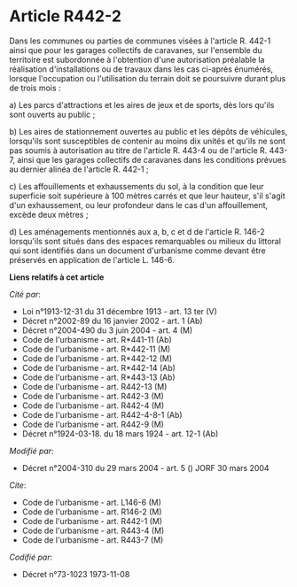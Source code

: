 # Article R442-2

Dans les communes ou parties de communes visées à l'article R. 442-1  ainsi que pour les garages collectifs de caravanes, sur
l'ensemble du territoire est subordonnée à l'obtention d'une autorisation préalable la réalisation d'installations ou de
travaux dans les cas ci-après énumérés, lorsque l'occupation ou l'utilisation du terrain doit se poursuivre durant plus de
trois mois :

a) Les parcs d'attractions et les aires de jeux et de sports, dès lors qu'ils sont ouverts au public ;

b) Les aires de stationnement ouvertes au public et les dépôts de véhicules, lorsqu'ils sont susceptibles de contenir au
moins dix unités et qu'ils ne sont pas soumis à autorisation au titre de l'article R. 443-4 ou de l'article R. 443-7,  ainsi
que les garages collectifs de caravanes dans les conditions prévues au dernier alinéa de l'article R. 442-1 ;

c) Les affouillements et exhaussements du sol, à la condition que leur superficie soit supérieure à 100 mètres carrés et que
leur hauteur, s'il s'agit d'un exhaussement, ou leur profondeur dans le cas d'un affouillement, excède deux mètres ;

d) Les aménagements mentionnés aux a, b, c et d de l'article R. 146-2 lorsqu'ils sont situés dans des espaces remarquables ou
milieux du littoral qui sont identifiés dans un document d'urbanisme comme devant être préservés en application de l'article
L. 146-6.

**Liens relatifs à cet article**

_Cité par_:

  - Loi n°1913-12-31 du 31 décembre 1913 - art. 13 ter (V)
  - Décret n°2002-89 du 16 janvier 2002 - art. 1 (Ab)
  - Décret n°2004-490 du 3 juin 2004 - art. 4 (M)
  - Code de l'urbanisme - art. R*441-11 (Ab)
  - Code de l'urbanisme - art. R*442-11 (M)
  - Code de l'urbanisme - art. R*442-12 (M)
  - Code de l'urbanisme - art. R*442-14 (Ab)
  - Code de l'urbanisme - art. R*443-13 (Ab)
  - Code de l'urbanisme - art. R442-13 (M)
  - Code de l'urbanisme - art. R442-3 (M)
  - Code de l'urbanisme - art. R442-4 (M)
  - Code de l'urbanisme - art. R442-4-8-1 (Ab)
  - Code de l'urbanisme - art. R442-9 (M)
  - Décret n°1924-03-18. du 18 mars 1924 - art. 12-1 (Ab)

_Modifié par_:

  - Décret n°2004-310 du 29 mars 2004 - art. 5 () JORF 30 mars 2004

_Cite_:

  - Code de l'urbanisme - art. L146-6 (M)
  - Code de l'urbanisme - art. R146-2 (M)
  - Code de l'urbanisme - art. R442-1 (M)
  - Code de l'urbanisme - art. R443-4 (M)
  - Code de l'urbanisme - art. R443-7 (M)

_Codifié par_:

  - Décret n°73-1023 1973-11-08
